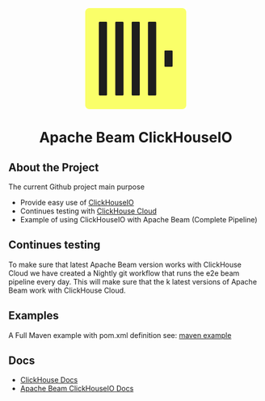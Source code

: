 <div align="center">
<p>
<img src="https://github.com/ClickHouse/clickhouse-js/blob/a332672bfb70d54dfd27ae1f8f5169a6ffeea780/.static/logo.svg" width="200px" align="center">
</p>
<h1>Apache Beam ClickHouseIO </h1>
</div>

## About the Project

The current Github project main purpose 
* Provide easy use of [ClickHouseIO](https://beam.apache.org/releases/javadoc/current/org/apache/beam/sdk/io/clickhouse/ClickHouseIO.html)
* Continues testing with [ClickHouse Cloud](https://clickhouse.com/cloud)
* Example of using ClickHouseIO with Apache Beam (Complete Pipeline)

## Continues testing
To make sure that latest Apache Beam version works with ClickHouse Cloud we have created a Nightly git workflow that runs the e2e beam pipeline every day.
This will make sure that the k latest versions of Apache Beam work with ClickHouse Cloud.

## Examples 

A Full Maven example with pom.xml definition see: [maven example](https://github.com/ClickHouse/clickhouse-beam-connector/tree/main/example/mvn)

## Docs 

* [ClickHouse Docs](https://clickhouse.com/docs/en/integrations/apache-beam)
* [Apache Beam ClickHouseIO Docs](https://beam.apache.org/releases/javadoc/current/org/apache/beam/sdk/io/clickhouse/ClickHouseIO.html)